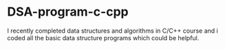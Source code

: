 # DSA-program-c-cpp
I recently completed data structures and algorithms in C/C++ course and i coded all the basic data structure programs which could be helpful.
